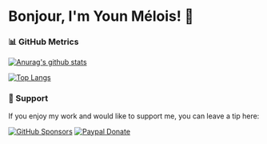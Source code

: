 # Bonjour, I'm Youn Mélois! 👋

### 📊 GitHub Metrics

[![Anurag's github stats](https://github-readme-stats.vercel.app/api?username=sehnryr&include_all_commits=true&count_private=true&show_icons=true&bg_color=1f883d&title_color=fff&text_color=fff&icon_color=fff&border_color=1f232826&border_radius=6)](https://github.com/anuraghazra/github-readme-stats)

[![Top Langs](https://github-readme-stats.vercel.app/api/top-langs/?username=sehnryr&count_private=true&layout=compact&bg_color=1f883d&title_color=fff&text_color=fff&border_color=1f232826&border_radius=6)](https://github.com/anuraghazra/github-readme-stats)

### 🙏 Support

If you enjoy my work and would like to support me, you can leave a tip here:

[![GitHub Sponsors](https://img.shields.io/badge/donate-Github%20Sponsors-d46c94)](https://github.com/sponsors/sehnryr)
[![Paypal Donate](https://shields.io/badge/donate-Paypal.me-blue)](https://paypal.me/ynmls)
